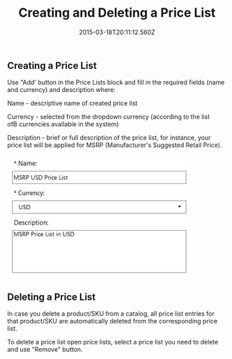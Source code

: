 ﻿---
title: Creating and Deleting a Price List
description: Creating and Deleting a Price List
layout: docs
date: 2015-03-18T20:11:12.560Z
priority: 2
---
## Creating a Price List

Use "Add' button in the Price Lists block and fill in the required fields (name and currency) and description where:

Name - descriptive name of created price list

Currency - selected from the dropdown currency (according to the list ofВ currencies available in the system)

Description - brief or full description of the price list, for instance, your price list will be applied for MSRP (Manufacturer's Suggested Retail Price).

<img src="../../../assets/images/docs/005-creating-price-list.PNG" />

## Deleting a Price List

In case you delete a product/SKU from a catalog, all price list entries for that product/SKU are automatically deleted from the corresponding price list.

To delete a price list open price lists, select a price list you need to delete and use "Remove" button.
